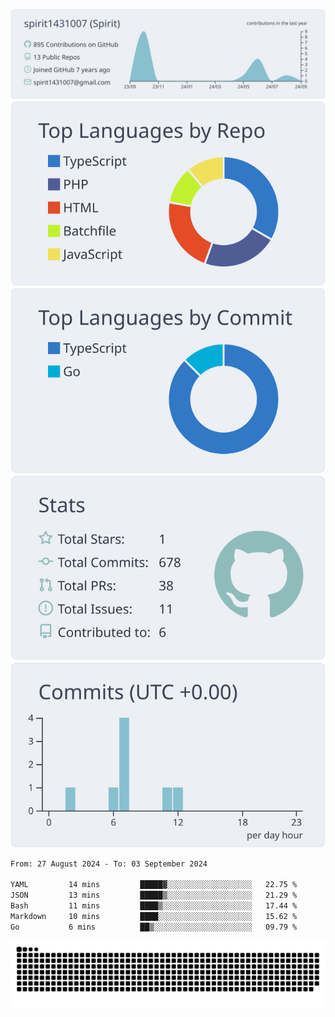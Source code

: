 [![](https://raw.githubusercontent.com/spirit1431007/spirit1431007/master/profile-summary-card-output/nord_bright/0-profile-details.svg)](https://git.io/spiritx)
[![](https://raw.githubusercontent.com/spirit1431007/spirit1431007/master/profile-summary-card-output/nord_bright/1-repos-per-language.svg)](https://git.io/spiritx) [![](https://raw.githubusercontent.com/spirit1431007/spirit1431007/master/profile-summary-card-output/nord_bright/2-most-commit-language.svg)](https://git.io/spiritx)
[![](https://raw.githubusercontent.com/spirit1431007/spirit1431007/master/profile-summary-card-output/nord_bright/3-stats.svg)](https://git.io/spiritx) [![](https://raw.githubusercontent.com/spirit1431007/spirit1431007/master/profile-summary-card-output/nord_bright/4-productive-time.svg)](https://git.io/spiritx)

<!--START_SECTION:waka-->

```txt
From: 27 August 2024 - To: 03 September 2024

YAML         14 mins         █████▓░░░░░░░░░░░░░░░░░░░   22.75 %
JSON         13 mins         █████▒░░░░░░░░░░░░░░░░░░░   21.29 %
Bash         11 mins         ████▒░░░░░░░░░░░░░░░░░░░░   17.44 %
Markdown     10 mins         ████░░░░░░░░░░░░░░░░░░░░░   15.62 %
Go           6 mins          ██▒░░░░░░░░░░░░░░░░░░░░░░   09.79 %
```

<!--END_SECTION:waka-->

![contribution](https://github.com/spirit1431007/spirit1431007/blob/output/github-contribution-grid-snake.svg)
